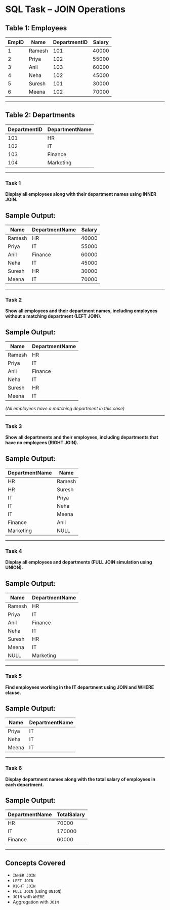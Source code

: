 # SQL Task – JOIN Operations

## Table 1: Employees

| EmpID | Name   | DepartmentID | Salary |
| ----- | ------ | ------------- | ------ |
| 1     | Ramesh | 101           | 40000  |
| 2     | Priya  | 102           | 55000  |
| 3     | Anil   | 103           | 60000  |
| 4     | Neha   | 102           | 45000  |
| 5     | Suresh | 101           | 30000  |
| 6     | Meena  | 102           | 70000  |

---

## Table 2: Departments

| DepartmentID | DepartmentName |
| ------------- | --------------- |
| 101           | HR              |
| 102           | IT              |
| 103           | Finance         |
| 104           | Marketing       |

---
### **Task 1**
**Display all employees along with their department names using INNER JOIN.**

## Sample Output:

| Name   | DepartmentName | Salary |
| ------ | -------------- | ------ |
| Ramesh | HR             | 40000  |
| Priya  | IT             | 55000  |
| Anil   | Finance        | 60000  |
| Neha   | IT             | 45000  |
| Suresh | HR             | 30000  |
| Meena  | IT             | 70000  |

---

### **Task 2**

**Show all employees and their department names, including employees without a matching department (LEFT JOIN).**

## Sample Output:

| Name   | DepartmentName |
| ------ | -------------- |
| Ramesh | HR             |
| Priya  | IT             |
| Anil   | Finance        |
| Neha   | IT             |
| Suresh | HR             |
| Meena  | IT             |

*(All employees have a matching department in this case)*

---

### **Task 3**

**Show all departments and their employees, including departments that have no employees (RIGHT JOIN).**

## Sample Output:

| DepartmentName | Name   |
| -------------- | ------ |
| HR             | Ramesh |
| HR             | Suresh |
| IT             | Priya  |
| IT             | Neha   |
| IT             | Meena  |
| Finance        | Anil   |
| Marketing      | NULL   |

---

### **Task 4**

**Display all employees and departments (FULL JOIN simulation using UNION).**

## Sample Output:

| Name   | DepartmentName |
| ------ | -------------- |
| Ramesh | HR             |
| Priya  | IT             |
| Anil   | Finance        |
| Neha   | IT             |
| Suresh | HR             |
| Meena  | IT             |
| NULL   | Marketing      |

---

### **Task 5**

**Find employees working in the IT department using JOIN and WHERE clause.**

## Sample Output:

| Name  | DepartmentName |
| ----- | -------------- |
| Priya | IT             |
| Neha  | IT             |
| Meena | IT             |

---

### **Task 6**

**Display department names along with the total salary of employees in each department.**

## Sample Output:

| DepartmentName | TotalSalary |
| -------------- | ----------- |
| HR             | 70000       |
| IT             | 170000      |
| Finance        | 60000       |

---

## Concepts Covered

* `INNER JOIN`
* `LEFT JOIN`
* `RIGHT JOIN`
* `FULL JOIN` (using `UNION`)
* `JOIN` with `WHERE`
* Aggregation with `JOIN`
